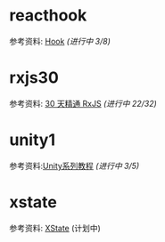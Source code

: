 # reacthook

参考资料: [Hook](https://react.docschina.org/docs/hooks-overview.html) _(进行中 3/8)_

# rxjs30

参考资料: [30 天精通 RxJS](https://blog.jerry-hong.com/series/rxjs/) _(进行中 22/32)_

# unity1

参考资料:[Unity系列教程](https://www.yuque.com/henjihenguanjian/technicalarticles/dsoxgs) _(进行中 3/5)_

# xstate

参考资料: [XState](https://blog.jerry-hong.com/posts/xstate-introduction/) (计划中)
